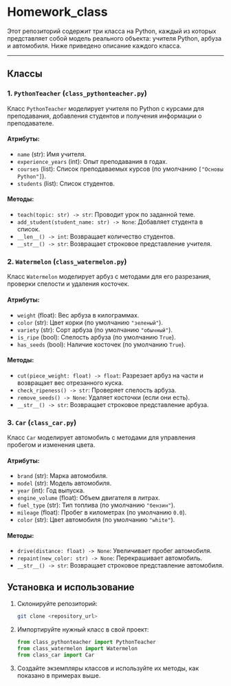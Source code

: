 # Homework_class

Этот репозиторий содержит три класса на Python, каждый из которых представляет собой модель реального объекта: учителя Python, арбуза и автомобиля. Ниже приведено описание каждого класса.

---

## Классы

### 1. `PythonTeacher` (`class_pythonteacher.py`)

Класс `PythonTeacher` моделирует учителя по Python с курсами для преподавания, добавления студентов и получения информации о преподавателе.

#### Атрибуты:
- `name` (str): Имя учителя.
- `experience_years` (int): Опыт преподавания в годах.
- `courses` (list): Список преподаваемых курсов (по умолчанию `["Основы Python"]`).
- `students` (list): Список студентов.

#### Методы:
- `teach(topic: str) -> str`: Проводит урок по заданной теме.
- `add_student(student_name: str) -> None`: Добавляет студента в список.
- `__len__() -> int`: Возвращает количество студентов.
- `__str__() -> str`: Возвращает строковое представление учителя.

### 2. `Watermelon` (`class_watermelon.py`)

Класс `Watermelon` моделирует арбуз с методами для его разрезания, проверки спелости и удаления косточек.

#### Атрибуты:
- `weight` (float): Вес арбуза в килограммах.
- `color` (str): Цвет корки (по умолчанию `"зеленый"`).
- `variety` (str): Сорт арбуза (по умолчанию `"обычный"`).
- `is_ripe` (bool): Спелость арбуза (по умолчанию `True`).
- `has_seeds` (bool): Наличие косточек (по умолчанию `True`).

#### Методы:
- `cut(piece_weight: float) -> float`: Разрезает арбуз на части и возвращает вес отрезанного куска.
- `check_ripeness() -> str`: Проверяет спелость арбуза.
- `remove_seeds() -> None`: Удаляет косточки (если они есть).
- `__str__() -> str`: Возвращает строковое представление арбуза.

### 3. `Car` (`class_car.py`)

Класс `Car` моделирует автомобиль с методами для управления пробегом и изменения цвета.

#### Атрибуты:
- `brand` (str): Марка автомобиля.
- `model` (str): Модель автомобиля.
- `year` (int): Год выпуска.
- `engine_volume` (float): Объем двигателя в литрах.
- `fuel_type` (str): Тип топлива (по умолчанию `"бензин"`).
- `mileage` (float): Пробег в километрах (по умолчанию `0.0`).
- `color` (str): Цвет автомобиля (по умолчанию `"white"`).

#### Методы:
- `drive(distance: float) -> None`: Увеличивает пробег автомобиля.
- `repaint(new_color: str) -> None`: Перекрашивает автомобиль.
- `__str__() -> str`: Возвращает строковое представление автомобиля.


## Установка и использование

1. Склонируйте репозиторий:
   ```bash
   git clone <repository_url>
   ```

2. Импортируйте нужный класс в свой проект:
   ```python
   from class_pythonteacher import PythonTeacher
   from class_watermelon import Watermelon
   from class_car import Car
   ```

3. Создайте экземпляры классов и используйте их методы, как показано в примерах выше.

